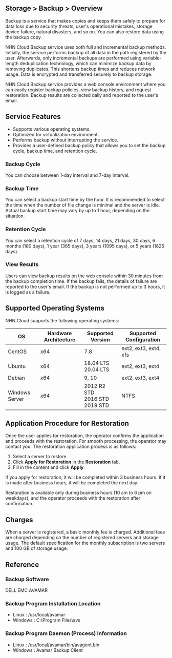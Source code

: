 ## Storage > Backup > Overview

Backup is a service that makes copies and keeps them safely to prepare for data loss due to security threats, user's operational mistakes, storage device failure, natural disasters, and so on. You can also restore data using the backup copy.

NHN Cloud Backup service uses both full and incremental backup methods. Initially, the service performs backup of all data in the path registered by the user. Afterwards, only incremental backups are performed using variable-length deduplication technology, which can minimize backup data by removing duplicates. This shortens backup times and reduces network usage. Data is encrypted and transferred securely to backup storage.

NHN Cloud Backup service provides a web console environment where you can easily register backup policies, view backup history, and request restoration. Backup results are collected daily and reported to the user's email.

## Service Features
* Supports various operating systems.
* Optimized for virtualization environment.
* Performs backup without interrupting the service.
* Provides a user-defined backup policy that allows you to set the backup cycle, backup time, and retention cycle.

### Backup Cycle
You can choose between 1-day interval and 7-day interval.

### Backup Time
You can select a backup start time by the hour. It is recommended to select the time when the number of file change is minimal and the server is idle. Actual backup start time may vary by up to 1 hour, depending on the situation.

### Retention Cycle
You can select a retention cycle of 7 days, 14 days, 21 days, 30 days, 6 months (180 days), 1 year (365 days), 3 years (1095 days), or 5 years (1825 days).

### View Results
Users can view backup results on the web console within 30 minutes from the backup completion time. If the backup fails, the details of failure are reported to the user's email. If the backup is not performed up to 3 hours, it is logged as a failure.

## Supported Operating Systems
NHN Cloud supports the following operating systems:

| OS | Hardware Architecture | Supported Version | Supported Configuration |
| --- | --- | --- | --- |
| CentOS | x64 | 7.8 | ext2, ext3, ext4, xfs |
| Ubuntu | x64 | 18.04 LTS<br/>20.04 LTS | ext2, ext3, ext4 |
| Debian | x64 | 9, 10 | ext2, ext3, ext4 |
| Windows Server | x64 | 2012 R2 STD<br/>2016 STD<br/>2019 STD | NTFS |

## Application Procedure for Restoration
Once the user applies for restoration, the operator confirms the application and proceeds with the restoration. For smooth processing, the operator may contact you. The restoration application process is as follows:

1. Select a server to restore.
2. Click **Apply for Restoration** in the **Restoration** tab.
3. Fill in the content and click **Apply**.

If you apply for restoration, it will be completed within 3 business hours. If it is made after business hours, it will be completed the next day.

Restoration is available only during business hours (10 am to 6 pm on weekdays), and the operator proceeds with the restoration after confirmation.

## Charges
When a server is registered, a basic monthly fee is charged. Additional fees are charged depending on the number of registered servers and storage usage. The default specification for the monthly subscription is two servers and 100 GB of storage usage.

## Reference
### Backup Software
DELL EMC AVAMAR

### Backup Program Installation Location
* Linux : /usr/local/avamar
* Windows : C:\Program Files\avs

### Backup Program Daemon (Process) Information
* Linux : /usr/local/avamar/bin/avagent.bin
* Windows : Avamar Backup Client
